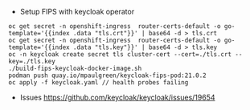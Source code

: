 - Setup FIPS with keycloak operator
```
oc get secret -n openshift-ingress  router-certs-default -o go-template='{{index .data "tls.crt"}}' | base64 -d > tls.crt
oc get secret -n openshift-ingress  router-certs-default -o go-template='{{index .data "tls.key"}}' | base64 -d > tls.key
oc -n keycloak create secret tls cluster-cert --cert=./tls.crt --key=./tls.key
./build-fips-keycloak-docker-image.sh
podman push quay.io/mpaulgreen/keycloak-fips-pod:21.0.2
oc apply -f keycloak.yaml // health probes failing
```

- Issues
https://github.com/keycloak/keycloak/issues/19654
